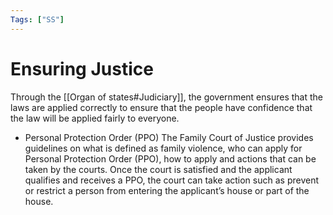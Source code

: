 ```yaml
---
Tags: ["SS"]
---
```

# Ensuring Justice
Through the [[Organ of states#Judiciary]], the government ensures that the laws are applied correctly to ensure that the people have confidence that the law will be applied fairly to everyone.

- Personal Protection Order (PPO)
	The Family Court of Justice provides guidelines on what is defined as family violence, who can apply for Personal Protection Order (PPO), how to apply and actions that can be taken by the courts.
	Once the court is satisfied and the applicant qualifies and receives a PPO, the court can take action such as prevent or restrict a person from entering the applicant’s house or part of the house.
